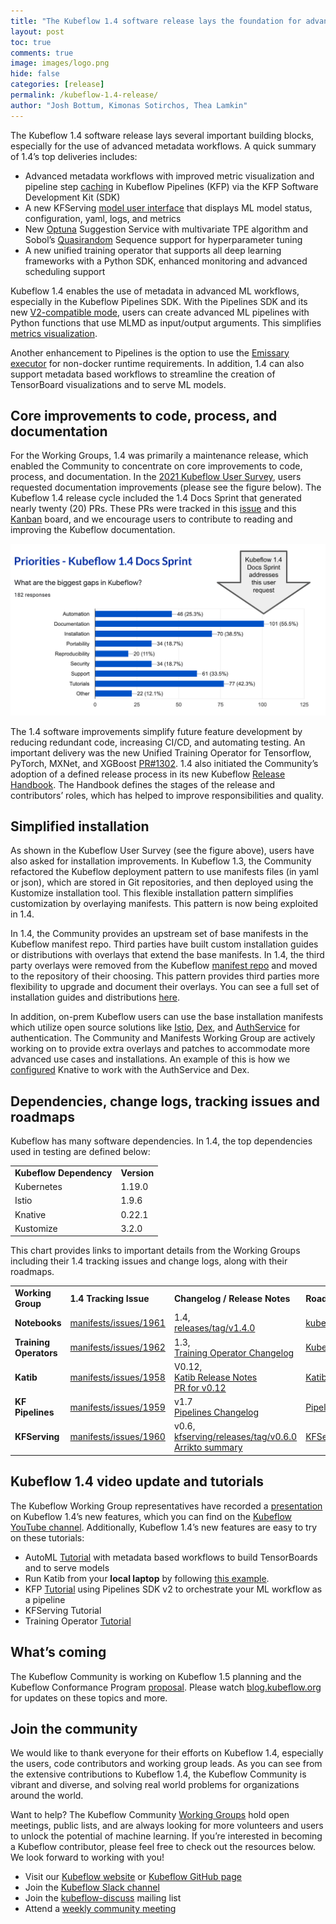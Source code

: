 ```yaml
---
title: "The Kubeflow 1.4 software release lays the foundation for advanced metadata workflows"
layout: post
toc: true
comments: true
image: images/logo.png
hide: false
categories: [release]
permalink: /kubeflow-1.4-release/
author: "Josh Bottum, Kimonas Sotirchos, Thea Lamkin"
---
```


The Kubeflow 1.4 software release lays several important building blocks,
especially for the use of advanced metadata workflows. A quick summary of
1.4’s top deliveries includes:

- Advanced metadata workflows with improved metric visualization and pipeline
  step [caching](https://www.kubeflow.org/docs/components/pipelines/caching-v2/)
  in Kubeflow Pipelines (KFP) via the KFP Software Development Kit (SDK)
- A new KFServing
  [model user interface](https://www.kubeflow.org/docs/components/kfserving/webapp/)
  that displays ML model status, configuration, yaml, logs, and metrics 
- New [Optuna](https://github.com/optuna/optuna) Suggestion Service with
  multivariate TPE algorithm and Sobol’s
  [Quasirandom](https://github.com/kubeflow/katib/pull/1523) Sequence support
  for hyperparameter tuning
- A new unified training operator that supports all deep learning frameworks
  with a Python SDK, enhanced monitoring and advanced scheduling support

Kubeflow 1.4 enables the use of metadata in advanced ML workflows, especially
in the Kubeflow Pipelines SDK. With the Pipelines SDK and its new
[V2-compatible mode](https://www.kubeflow.org/docs/components/pipelines/sdk/v2/v2-compatibility/),
users can create advanced ML pipelines with Python functions that use MLMD as
input/output arguments. This simplifies
[metrics visualization](https://www.kubeflow.org/docs/components/pipelines/sdk/output-viewer/#v2-sdk-use-sdk-visualization-apis). 

Another enhancement to Pipelines is the option to use the
[Emissary executor](https://www.kubeflow.org/docs/components/pipelines/installation/choose-executor/)
for non-docker runtime requirements. In addition, 1.4 can also support metadata
based workflows to streamline the creation of TensorBoard visualizations and to
serve ML models.

## Core improvements to code, process, and documentation

For the Working Groups, 1.4 was primarily a maintenance release, which enabled
the Community to concentrate on core improvements to code, process, and
documentation. In the
[2021 Kubeflow User Survey](https://blog.kubeflow.org/kubeflow-continues-to-move-to-production),
users requested documentation improvements (please see the figure below). The
Kubeflow 1.4 release cycle included the 1.4 Docs Sprint that generated nearly
twenty (20) PRs. These PRs were tracked in this
[issue](https://github.com/kubeflow/website/issues/2879) and this
[Kanban](https://github.com/orgs/kubeflow/projects/46) board, and we encourage
users to contribute to reading and improving the Kubeflow documentation.

![docs sprint](/images/2021-10-12-kubeflow-1.4-release/docs-sprint.png)

The 1.4 software improvements simplify future feature development by reducing
redundant code, increasing CI/CD, and automating testing. An important delivery
was the new Unified Training Operator for Tensorflow, PyTorch, MXNet, and
XGBoost [PR#1302](https://github.com/kubeflow/tf-operator/pull/1302). 1.4 also
initiated the Community’s adoption of a defined release process in its new
Kubeflow [Release Handbook](https://github.com/kubeflow/manifests/pull/1907).
The Handbook defines the stages of the release and contributors’ roles, which
has helped to improve responsibilities and quality.

## Simplified installation

As shown in the Kubeflow User Survey (see the figure above), users have also
asked for installation improvements. In Kubeflow 1.3, the Community refactored
the Kubeflow deployment pattern to use manifests files (in yaml or json), which
are stored in Git repositories, and then deployed using the Kustomize
installation tool. This flexible installation pattern simplifies customization
by overlaying manifests. This pattern is now being exploited in 1.4.

In 1.4, the Community provides an upstream set of base manifests in the
Kubeflow manifest repo. Third parties have built custom installation guides
or distributions with overlays that extend the base manifests. In 1.4, the
third party overlays were removed from the Kubeflow
[manifest repo](https://github.com/kubeflow/manifests) and moved to the
repository of their choosing. This pattern provides third parties more
flexibility to upgrade and document their overlays. You can see a full set of
installation guides and distributions
[here](https://www.kubeflow.org/docs/started/installing-kubeflow/).    

In addition, on-prem Kubeflow users can use the base installation manifests
which utilize open source solutions like [Istio](https://istio.io/),
[Dex](https://dexidp.io/), and
[AuthService](https://github.com/arrikto/oidc-authservice) for authentication.
The Community and Manifests Working Group are actively working on to provide
extra overlays and patches to accommodate more advanced use cases and
installations. An example of this is how we
[configured](https://github.com/kubeflow/manifests/pull/2048) Knative to work
with the AuthService and Dex.

## Dependencies, change logs, tracking issues and roadmaps

Kubeflow has many software dependencies. In 1.4, the top dependencies used in
testing are defined below:

<table>
  <tr>
    <td><strong>Kubeflow Dependency</strong></td>
    <td><strong>Version</strong></td>
  </tr>
  <tr>
    <td>Kubernetes</td>
    <td>1.19.0</td>
  </tr>
  <tr>
    <td>Istio</td>
    <td>1.9.6</td>
  </tr>
  <tr>
    <td>Knative</td>
    <td>0.22.1</td>
  </tr>
  <tr>
    <td>Kustomize</td>
    <td>3.2.0</td>
  </tr>
</table>

This chart provides links to important details from the Working Groups
including their 1.4 tracking issues and change logs, along with their
roadmaps.

<table>
  <tr>
    <td><strong>Working Group</strong></td>
    <td><strong>1.4 Tracking Issue</strong></td>
    <td><strong>Changelog / Release Notes</strong></td>
    <td><strong>Roadmap</strong></td>
  </tr>
  <tr>
    <td><strong>Notebooks</strong></td>
    <td>
      <a href="https://github.com/kubeflow/manifests/issues/1961">
        manifests/issues/1961
      </a>
    </td> 
    <td>
      1.4,<br>
      <a href="https://github.com/kubeflow/kubeflow/releases/tag/v1.4.0">
        releases/tag/v1.4.0
      </a>
    </td>
    <td>
      <a href="https://github.com/kubeflow/kubeflow/issues/5978">
        kubeflow/issues/5978
      </a>
    </td>
  </tr>
  <tr>
    <td><strong>Training Operators</strong></td>
    <td>
      <a href="https://github.com/kubeflow/manifests/issues/1962">
        manifests/issues/1962
      </a>
    </td>
    <td>
      1.3,<br>
      <a href="https://github.com/kubeflow/training-operator/blob/master/CHANGELOG.md">
        Training Operator Changelog
      </a>
    </td>
    <td>
      <a href="https://github.com/kubeflow/common/blob/master/ROADMAP.md">
        Kubeflow Roadmap
      </a>
    </td>
  </tr>
  <tr>
    <td><strong>Katib</strong></td>
    <td>
      <a href="https://github.com/kubeflow/manifests/issues/1958">
        manifests/issues/1958
      </a>
    </td>
    <td>
      V0.12,<br>
      <a href="https://github.com/kubeflow/katib/releases/tag/v0.12.0">
        Katib Release Notes
      </a><br>
      <a href="https://github.com/kubeflow/katib/blob/aa452f07eb8a1f395b76d63fa233a2a01aacdeba/CHANGELOG.md">
        PR for v0.12  
      </a>
    </td>
    <td>
      <a href="https://github.com/kubeflow/katib/blob/master/ROADMAP.md">
        Katib Roadmap
      </a>
    </td>
  </tr>
  <tr>
    <td><strong>KF Pipelines</strong></td>
    <td>
      <a href="https://github.com/kubeflow/manifests/issues/1959">
        manifests/issues/1959
      </a>
    </td>
    <td>
      v1.7<br>
      <a href="https://github.com/kubeflow/pipelines/blob/master/CHANGELOG.md">
        Pipelines Changelog
      </a>
    </td>
    <td>
      <a href="https://github.com/kubeflow/pipelines/blob/master/ROADMAP.md">
        Pipelines Roadmap
      </a>
    </td>
  </tr>
  <tr>
    <td><strong>KFServing</strong></td>
    <td>
      <a href="https://github.com/kubeflow/manifests/issues/1960">
        manifests/issues/1960
      </a>
    </td>
    <td>
      v0.6,<br>
      <a href="https://github.com/kubeflow/kfserving/releases/tag/v0.6.0">
        kfserving/releases/tag/v0.6.0
      </a><br>
      <a href="https://www.arrikto.com/blog/kubeflow-kfserving-0-6-is-out/">
        Arrikto summary
      </a>
    </td>
    <td>
      <a href="https://github.com/kubeflow/kfserving/blob/master/ROADMAP.md">
        KFServing Roadmap
      </a>
    </td>
  </tr>
</table>

## Kubeflow 1.4 video update and tutorials

The Kubeflow Working Group representatives have recorded a
[presentation](https://www.youtube.com/kubeflow) on Kubeflow 1.4’s new
features, which you can find on the
[Kubeflow YouTube channel](https://www.youtube.com/kubeflow). Additionally,
Kubeflow 1.4’s new features are easy to try on these tutorials:

- AutoML [Tutorial](https://codelabs.arrikto.com/codelabs/minikf-kale-automl/index.html?index=../..index#0)
  with metadata based workflows to build TensorBoards and to serve models
- Run Katib from your **local laptop** by following [this example](https://github.com/kubeflow/katib/tree/master/examples/v1beta1/kind-cluster).
- KFP [Tutorial](https://www.kubeflow.org/docs/components/pipelines/sdk/v2/build-pipeline/)
  using Pipelines SDK v2 to orchestrate your ML workflow as a pipeline
- KFServing Tutorial 
- Training Operator [Tutorial](https://github.com/kubeflow/training-operator/tree/master/examples)

## What’s coming

The Kubeflow Community is working on Kubeflow 1.5 planning and the Kubeflow
Conformance Program [proposal](https://github.com/kubeflow/community/pull/524).
Please watch [blog.kubeflow.org](https://blog.kubeflow.org/) for updates on
these topics and more.

## Join the community

We would like to thank everyone for their efforts on Kubeflow 1.4, especially
the users, code contributors and working group leads. As you can see from the
extensive contributions to Kubeflow 1.4, the Kubeflow Community is vibrant and
diverse, and solving real world problems for organizations around the world.

Want to help? The Kubeflow Community
[Working Groups](https://github.com/kubeflow/community/blob/master/wg-list.md)
hold open meetings, public lists, and are always looking for more volunteers
and users to unlock the potential of machine learning. If you’re interested in
becoming a Kubeflow contributor, please feel free to check out the resources
below. We look forward to working with you!

- Visit our [Kubeflow website](https://www.kubeflow.org/) or
  [Kubeflow GitHub page](https://github.com/kubeflow)
- Join the [Kubeflow Slack channel](https://join.slack.com/t/kubeflow/shared_invite/enQtMjgyMzMxNDgyMTQ5LWUwMTIxNmZlZTk2NGU0MmFiNDE4YWJiMzFiOGNkZGZjZmRlNTExNmUwMmQ2NzMwYzk5YzQxOWQyODBlZGY2OTg)
- Join the
  [kubeflow-discuss](https://groups.google.com/forum/#!forum/kubeflow-discuss)
  mailing list
- Attend a
  [weekly community meeting](https://www.kubeflow.org/docs/about/community/)
